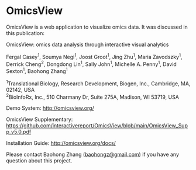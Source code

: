 # OmicsView

OmicsView is a web application to visualize omics data. It was discussed in this publication:

OmicsView: omics data analysis through interactive visual analytics

Fergal Casey<sup>1</sup>, Soumya Negi<sup>1</sup>, Joost Groot<sup>1</sup>, Jing Zhu<sup>1</sup>, Maria Zavodszky<sup>1</sup>, Derrick Cheng<sup>2</sup>, Dongdong Lin<sup>1</sup>, Sally John<sup>1</sup>, Michelle A. Penny<sup>1</sup>, David Sexton<sup>1</sup>, Baohong Zhang<sup>1</sup>

<sup>1</sup>Translational Biology, Research Development, Biogen, Inc., Cambridge, MA, 02142, USA  
<sup>2</sup>BioInfoRx, Inc., 510 Charmany Dr, Suite 275A, Madison, WI 53719, USA

Demo System: http://omicsview.org/

OmicsView Supplementary: https://github.com/interactivereport/OmicsView/blob/main/OmicsView_Supp_v5.0.pdf

Installation Guide: http://omicsview.org/docs/

Please contact Baohong Zhang (baohongz@gmail.com) if you have any question about this project.
